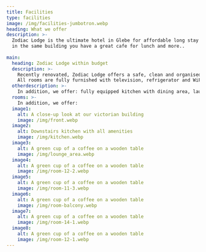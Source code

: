 ```yaml
---
title: Facilities
type: facilities
image: /img/facilities-jumbotron.webp
heading: What we offer
description: >-
  Zodiac Lodge is the ultimate hotel in Glebe for affordable long stay
  in the same building you have a great cafe for lunch and more..
  
main:
  heading: Zodiac Lodge within budget
  description: >-
    Recently renovated, Zodiac Lodge offers a safe, clean and organised environment with very comfortable arrangements.
    All rooms are fully furnished with television, refrigerator and WiFi internet access; some rooms have balconies and ensuite. 
  otherdescription: >-
    In addition, we offer: fully equipped kitchen with dining area, laundry facilities (washer, dryer and ironing boards); Lounge room; Patio & balcony areas.
  rooms: >-
    In addition, we offer:
  image1:
    alt: A close-up look at our victorian building
    image: /img/front.webp
  image2:
    alt: Downstairs kitchen with all amenities
    image: /img/kitchen.webp
  image3:
    alt: A green cup of a coffee on a wooden table
    image: /img/lounge_area.webp
  image4:
    alt: A green cup of a coffee on a wooden table
    image: /img/room-12-2.webp
  image5:
    alt: A green cup of a coffee on a wooden table
    image: /img/room-11-3.webp
  image6:
    alt: A green cup of a coffee on a wooden table
    image: /img/room-balcony.webp
  image7:
    alt: A green cup of a coffee on a wooden table
    image: /img/room-14-1.webp
  image8:
    alt: A green cup of a coffee on a wooden table
    image: /img/room-12-1.webp
---
```

